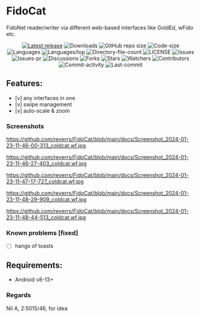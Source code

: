 # FidoCat
FidoNet reader/writer via different web-based interfaces like GoldEd, wFido etc.

<div align="center">

[![Latest release](https://img.shields.io/github/v/release/reverrs/fidocat?include_prereleases&label=latest%20release&style=for-the-badge)](https://github.com/reverrs/fidocat/releases/latest)
![Downloads](https://img.shields.io/github/downloads/reverrs/fidocat/total?style=for-the-badge)
![GitHub repo size](https://img.shields.io/github/repo-size/reverrs/fidocat?style=for-the-badge)
![Code-size](https://shields.io/github/languages/code-size/reverrs/fidocat?style=for-the-badge)
![Languages](https://shields.io/github/languages/count/reverrs/fidocat?style=for-the-badge)
![Languages/top](https://shields.io/github/languages/top/reverrs/fidocat?style=for-the-badge)
![Directory-file-count](https://shields.io/github/directory-file-count/reverrs/fidocat?style=for-the-badge)
![LICENSE](https://img.shields.io/github/license/reverrs/fidocat?color=blue&style=for-the-badge)
![Issues](https://shields.io/github/issues/reverrs/fidocat?style=for-the-badge)
![Issues-pr](https://shields.io/github/issues-pr/reverrs/fidocat?style=for-the-badge)
![Discussions](https://shields.io/github/discussions/reverrs/fidocat?style=for-the-badge)
![Forks](https://shields.io/github/forks/reverrs/fidocat?style=for-the-badge)
![Stars](https://shields.io/github/stars/reverrs/fidocat?style=for-the-badge)
![Watchers](https://shields.io/github/watchers/reverrs/fidocat?style=for-the-badge)
![Contributors](https://shields.io/github/contributors/reverrs/fidocat?style=for-the-badge)
![Commit-activity](https://shields.io/github/commit-activity/w/reverrs/fidocat?style=for-the-badge)
![Last-commit](https://shields.io/github/last-commit/reverrs/fidicat?style=for-the-badge)
</div>

## Features:

- [v] any interfaces in one
- [v] swipe management
- [v] auto-scale & zoom

### Screenshots

https://github.com/reverrs/FidoCat/blob/main/docs/Screenshot_2024-01-23-11-46-00-313_coldcat.wf.jpg

https://github.com/reverrs/FidoCat/blob/main/docs/Screenshot_2024-01-23-11-46-27-403_coldcat.wf.jpg

https://github.com/reverrs/FidoCat/blob/main/docs/Screenshot_2024-01-23-11-47-17-727_coldcat.wf.jpg

https://github.com/reverrs/FidoCat/blob/main/docs/Screenshot_2024-01-23-11-48-29-909_coldcat.wf.jpg

https://github.com/reverrs/FidoCat/blob/main/docs/Screenshot_2024-01-23-11-48-44-513_coldcat.wf.jpg

### Known problems [fixed]
- [ ] hangs of toasts

## Requirements:

- Android v8-13+

### Regards

Nil A, 2:5015/46, for idea

